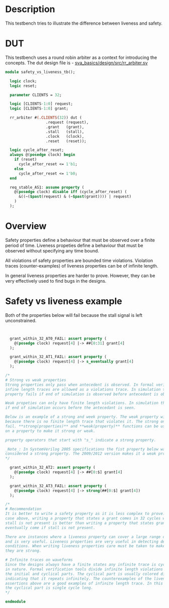 # Description
This testbench tries to illustrate the difference between liveness and safety.

# DUT
This testbench uses a round robin arbiter as a context for introducing the
concepts. The dut design file is -
[sva_basics/design/src/rr_arbiter.sv](https://github.com/openformal/sva_basics/blob/master/design/docs/rr_arbiter.md)
```sv
module safety_vs_liveness_tb();

  logic clock;
  logic reset;

  parameter CLIENTS = 32;

  logic [CLIENTS-1:0] request;
  logic [CLIENTS-1:0] grant;

  rr_arbiter #(.CLIENTS(32)) dut (
                  .request (request),
                  .grant   (grant),
                  .stall   (stall),
                  .clock   (clock),
                  .reset   (reset));

  logic cycle_after_reset;
  always @(posedge clock) begin
    if (reset)
      cycle_after_reset <= 1'b1;
    else
      cycle_after_reset <= 1'b0;
  end

  req_stable_AS1: assume property (
    @(posedge clock) disable iff (cycle_after_reset) (
      &((~($past(request) & (~$past(grant)))) | request)
    )
  );

```
# Overview
Safety properties define a behaviour that must be observed over a finite
period of time.
Liveness propeties define a behaviour that must be observed without specifying
any time bound.

All violations of safety properties are bounded time violations.
Violation traces (counter-examples) of liveness properties can be of infinite
length.

In general liveness properties are harder to prove. However, they can be very
effectively used to find bugs in the designs.

# Safety vs liveness example
Both of the properties below will fail because the stall signal is left
unconstrained.
```sv


  grant_within_32_AT0_FAIL: assert property (
    @(posedge clock) request[4] |-> ##[0:31] grant[4]
  );

  grant_within_32_AT1_FAIL: assert property (
    @(posedge clock) request[4] |-> s_eventually grant[4]
  );

/*
# Strong vs weak properties
Strong properties only pass when antecedent is observed. In formal verification
infine length traces are allowed as a violations trace. In simulation the
property fails if end of simulation is observed before antecedant is observed.

Weak propeties can only have finite length violations. In simulation they pass
if end of simulation occurs before the antecedant is seen.

Below is an example of a strong and week property. The weak property will pass
because there is no finite length trace that violates it. The strong one will
fail. **strong(properties)** and **weak(property)** functions can be used
on a property to make it strong or weak.

property operators that start with "s_" indicate a strong property.

_Note_: In SystemVerilog 2005 specifications the fist property below was
considered a strong property. The 2009/2012 version makes it a weak property.
*/

  grant_within_32_AT2: assert property (
    @(posedge clock) request[4] |-> ##[0:$] grant[4]
  );

  grant_within_32_AT3_FAIL: assert property (
    @(posedge clock) request[4] |-> strong(##[0:$] grant[4])
  );

/*
# Recommendation
It is better to write a safety property as it is less complex to prove. In the
case above, writing a property that states a grant comes in 32 cycles when
stall is not present is better than writing a property that states grant will
eventually come if stall is not present.

There are instances where a liveness property can cover a large range of bugs
and is very useful. Liveness properties are very useful in detecting deadlock
conditions. When writing liveness properties care must be taken to make sure
they are strong.

# Infinite traces on waveforms
Since the designs always have a finite states any infinite trace is cyclical
in nature. Formal verification tools divide infinite length violations into
the initial and cyclical parts. The cyclical part is usually colored differently
indicating that it repeats infinitely. The counterexamples of the liveness
assertions above are a good examples of infinite length trace. In this case
the cyclical part is single cycle long.
*/

endmodule
```
